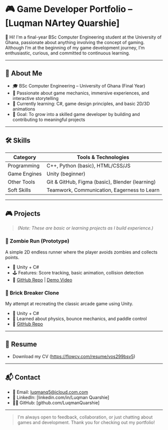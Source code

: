 # 🎮 Game Developer Portfolio – [Luqman NArtey Quarshie]

👋 Hi! I'm a final-year BSc Computer Engineering student at the University of Ghana, passionate about anything involving the concept of gaming. Although I’m at the beginning of my game development journey, I’m enthusiastic, curious, and committed to continuous learning.

---

## 🧠 About Me

- 🎓 BSc Computer Engineering – University of Ghana (Final Year)
- 🔭 Passionate about game mechanics, immersive experiences, and interactive storytelling
- 🌱 Currently learning: C#, game design principles, and basic 2D/3D animations
- 🎯 Goal: To grow into a skilled game developer by building and contributing to meaningful projects

---

## 🛠️ Skills

| Category       | Tools & Technologies                        |
|----------------|---------------------------------------------|
| Programming    | C++, Python (basic), HTML/CSS/JS            |
| Game Engines   | Unity (beginner)                            |
| Other Tools    | Git & GitHub, Figma (basic), Blender (learning) |
| Soft Skills    | Teamwork, Communication, Eagerness to Learn |

---

## 🎮 Projects

> *(Note: These are basic or learning projects as I build experience.)*

### 🧟 Zombie Run (Prototype)
A simple 2D endless runner where the player avoids zombies and collects points.
- 🔧 Unity + C#
- 🕹️ Features: Score tracking, basic animation, collision detection
- 📂 [GitHub Repo](https://github.com/yourusername/zombie-run) | [Demo Video](link-if-any)

### 🧱 Brick Breaker Clone
My attempt at recreating the classic arcade game using Unity.
- 🔧 Unity + C#
- 🚀 Learned about physics, bounce mechanics, and paddle control
- 📂 [GitHub Repo](https://github.com/yourusername/brick-breaker)

---

## 📄 Resume

- Download my CV (https://flowcv.com/resume/vos299bsv5)

---

## 📬 Contact

- 📧 Email: luqmanq5@icloud.com.com  
- 💼 LinkedIn: [linkedin.com/in/Luqman Quarshie]
- 🧑‍💻 GitHub: [github.com/LuqmanQuarshie]

---

> I'm always open to feedback, collaboration, or just chatting about games and development. Thank you for checking out my portfolio!

